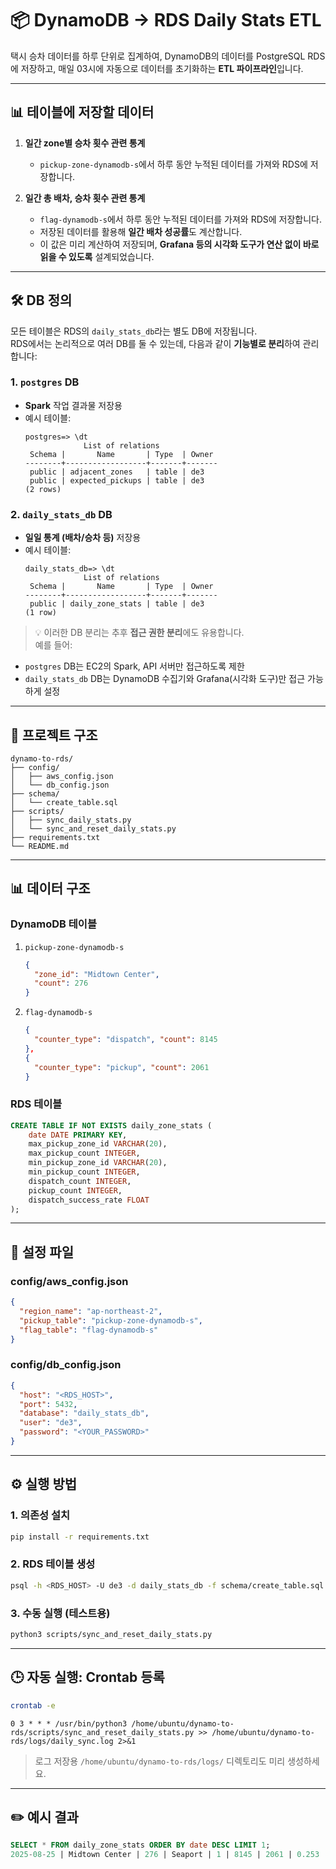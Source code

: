 # 📦 DynamoDB → RDS Daily Stats ETL

택시 승차 데이터를 하루 단위로 집계하여, DynamoDB의 데이터를 PostgreSQL RDS에 저장하고, 매일 03시에 자동으로 데이터를 초기화하는 **ETL 파이프라인**입니다.

---

## 📊 테이블에 저장할 데이터

1. **일간 zone별 승차 횟수 관련 통계**  
   - `pickup-zone-dynamodb-s`에서 하루 동안 누적된 데이터를 가져와 RDS에 저장합니다.

2. **일간 총 배차, 승차 횟수 관련 통계**  
   - `flag-dynamodb-s`에서 하루 동안 누적된 데이터를 가져와 RDS에 저장합니다.  
   - 저장된 데이터를 활용해 **일간 배차 성공률**도 계산합니다.  
   - 이 값은 미리 계산하여 저장되며, **Grafana 등의 시각화 도구가 연산 없이 바로 읽을 수 있도록** 설계되었습니다.

---

## 🛠️ DB 정의

모든 테이블은 RDS의 `daily_stats_db`라는 별도 DB에 저장됩니다.  
RDS에서는 논리적으로 여러 DB를 둘 수 있는데, 다음과 같이 **기능별로 분리**하여 관리합니다:

### 1. `postgres` DB
- **Spark** 작업 결과물 저장용
- 예시 테이블:
  ```
  postgres=> \dt
               List of relations
   Schema |       Name       | Type  | Owner 
  --------+------------------+-------+-------
   public | adjacent_zones   | table | de3
   public | expected_pickups | table | de3
  (2 rows)
  ```

### 2. `daily_stats_db` DB
- **일일 통계 (배차/승차 등)** 저장용
- 예시 테이블:
  ```
  daily_stats_db=> \dt
               List of relations
   Schema |       Name       | Type  | Owner 
  --------+------------------+-------+-------
   public | daily_zone_stats | table | de3
  (1 row)
  ```

> 💡 이러한 DB 분리는 추후 **접근 권한 분리**에도 유용합니다.  
예를 들어:
- `postgres` DB는 EC2의 Spark, API 서버만 접근하도록 제한  
- `daily_stats_db` DB는 DynamoDB 수집기와 Grafana(시각화 도구)만 접근 가능하게 설정

---

## 📁 프로젝트 구조

```
dynamo-to-rds/
├── config/
│   ├── aws_config.json          
│   └── db_config.json           
├── schema/
│   └── create_table.sql         
├── scripts/
│   ├── sync_daily_stats.py      
│   └── sync_and_reset_daily_stats.py  
├── requirements.txt             
└── README.md
```

---

## 📊 데이터 구조

### DynamoDB 테이블

1. `pickup-zone-dynamodb-s`
   ```json
   {
     "zone_id": "Midtown Center",
     "count": 276
   }
   ```

2. `flag-dynamodb-s`
   ```json
   {
     "counter_type": "dispatch", "count": 8145
   },
   {
     "counter_type": "pickup", "count": 2061
   }
   ```

### RDS 테이블

```sql
CREATE TABLE IF NOT EXISTS daily_zone_stats (
    date DATE PRIMARY KEY,
    max_pickup_zone_id VARCHAR(20),
    max_pickup_count INTEGER,
    min_pickup_zone_id VARCHAR(20),
    min_pickup_count INTEGER,
    dispatch_count INTEGER,
    pickup_count INTEGER,
    dispatch_success_rate FLOAT
);
```

---

## 🔧 설정 파일

### config/aws_config.json

```json
{
  "region_name": "ap-northeast-2",
  "pickup_table": "pickup-zone-dynamodb-s",
  "flag_table": "flag-dynamodb-s"
}
```

### config/db_config.json

```json
{
  "host": "<RDS_HOST>",
  "port": 5432,
  "database": "daily_stats_db",
  "user": "de3",
  "password": "<YOUR_PASSWORD>"
}
```

---

## ⚙️ 실행 방법

### 1. 의존성 설치

```bash
pip install -r requirements.txt
```

### 2. RDS 테이블 생성

```bash
psql -h <RDS_HOST> -U de3 -d daily_stats_db -f schema/create_table.sql
```

### 3. 수동 실행 (테스트용)

```bash
python3 scripts/sync_and_reset_daily_stats.py
```

---

## 🕒 자동 실행: Crontab 등록

```bash
crontab -e
```

```cron
0 3 * * * /usr/bin/python3 /home/ubuntu/dynamo-to-rds/scripts/sync_and_reset_daily_stats.py >> /home/ubuntu/dynamo-to-rds/logs/daily_sync.log 2>&1
```

> 로그 저장용 `/home/ubuntu/dynamo-to-rds/logs/` 디렉토리도 미리 생성하세요.

---

## ✏️ 예시 결과

```sql
SELECT * FROM daily_zone_stats ORDER BY date DESC LIMIT 1;
2025-08-25 | Midtown Center | 276 | Seaport | 1 | 8145 | 2061 | 0.253
```

